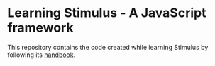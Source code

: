 # Learning Stimulus - A JavaScript framework

This repository contains the code created while learning Stimulus by following its [handbook](https://stimulus.hotwired.dev/handbook/).
